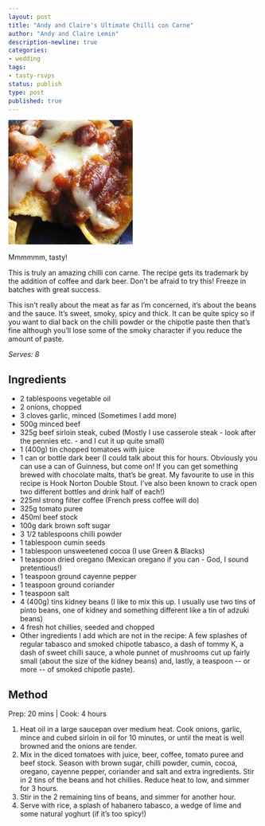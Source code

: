 ```yaml
---
layout: post
title: "Andy and Claire's Ultimate Chilli con Carne"
author: "Andy and Claire Lemin"
description-newline: true
categories:
- wedding
tags:
- tasty-rsvps
status: publish
type: post
published: true
---
```


<div class="inline-image inline-image-right">
  <img src="/images/andy-ultimate-chilli-con-carne.jpg" alt="Ultimate Chilli con Carne" title="Ultimate Chilli con Carne" />
	<p class="inline-image-cap">Mmmmmm, tasty!</p>
</div>

This is truly an amazing chilli con carne. The recipe gets its trademark by the addition of coffee and dark beer. Don't be afraid to try this! Freeze in batches with great success.

This isn’t really about the meat as far as I’m concerned, it’s about the beans and the sauce. It’s sweet, smoky, spicy and thick. It can be quite spicy so if you want to dial back on the chilli powder or the chipotle paste then that’s fine although you’ll lose some of the smoky character if you reduce the amount of paste.

_Serves: 8_

## Ingredients

* 2 tablespoons vegetable oil
* 2 onions, chopped
* 3 cloves garlic, minced (Sometimes I add more)
* 500g minced beef
* 325g beef sirloin steak, cubed (Mostly I use casserole steak - look after the pennies etc. - and I cut it up quite small)
* 1 (400g) tin chopped tomatoes with juice
* 1 can or bottle dark beer (I could talk about this for hours. Obviously you can use a can of Guinness, but come on! If you can get something brewed with chocolate malts, that’s be great. My favourite to use in this recipe is Hook Norton Double Stout. I’ve also been known to crack open two different bottles and drink half of each!)
* 225ml strong filter coffee (French press coffee will do)
* 325g tomato puree
* 450ml beef stock
* 100g dark brown soft sugar
* 3 1/2 tablespoons chilli powder
* 1 tablespoon cumin seeds
* 1 tablespoon unsweetened cocoa (I use Green & Blacks)
* 1 teaspoon dried oregano (Mexican oregano if you can - God, I sound pretentious!)
* 1 teaspoon ground cayenne pepper
* 1 teaspoon ground coriander
* 1 teaspoon salt
* 4 (400g) tins kidney beans (I like to mix this up. I usually use two tins of pinto beans, one of kidney and something different like a tin of adzuki beans)
* 4 fresh hot chillies, seeded and chopped
* Other ingredients I add which are not in the recipe: A few splashes of regular tabasco and smoked chipotle tabasco, a dash of tommy K, a dash of sweet chilli sauce, a whole punnet of mushrooms cut up fairly small (about the size of the kidney beans) and, lastly, a teaspoon -- or more -- of smoked chipotle paste).

## Method

Prep: 20 mins \| Cook: 4 hours

1. Heat oil in a large saucepan over medium heat. Cook onions, garlic, mince and cubed sirloin in oil for 10 minutes, or until the meat is well browned and the onions are tender.
1. Mix in the diced tomatoes with juice, beer, coffee, tomato puree and beef stock. Season with brown sugar, chilli powder, cumin, cocoa, oregano, cayenne pepper, coriander and salt and extra ingredients. Stir in 2 tins of the beans and hot chillies. Reduce heat to low, and simmer for 3 hours.
1. Stir in the 2 remaining tins of beans, and simmer for another hour.
1. Serve with rice, a splash of habanero tabasco, a wedge of lime and some natural yoghurt (if it’s too spicy!)
